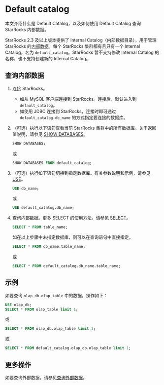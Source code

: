 # Default catalog

本文介绍什么是 Default Catalog，以及如何使用 Default Catalog 查询 StarRocks 内部数据。

StarRocks 2.3 及以上版本提供了 Internal Catalog（内部数据目录），用于管理 StarRocks 的[内部数据](../catalog/catalog_overview.md#基本概念)。每个 StarRocks 集群都有且只有一个 Internal Catalog，名为 `default_catalog`。StarRocks 暂不支持修改 Internal Catalog 的名称，也不支持创建新的 Internal Catalog。

## 查询内部数据

1. 连接 StarRocks。
   - 如从 MySQL 客户端连接到 StarRocks。连接后，默认进入到 `default_catalog`。
   - 如使用 JDBC 连接到 StarRocks，连接时即可通过 `default_catalog.db_name` 的方式指定要连接的数据库。
2. （可选）执行以下语句查看当前 StarRocks 集群中的所有数据库。关于返回值说明，请参见 [SHOW DATABASES](../../sql-reference/sql-statements/data-manipulation/SHOW_DATABASES.md)。

    ```SQL
    SHOW DATABASES;
    ```

    或

    ```SQL
    SHOW DATABASES FROM default_catalog;
    ```

3. （可选）执行如下语句切换到指定数据库。有关参数说明和示例，请参见 [USE](../../sql-reference/sql-statements/data-definition/USE.md)。

    ```SQL
    USE db_name;
    ```

    或

    ```SQL
    USE default_catalog.db_name;
    ```

4. 查询内部数据。更多 SELECT 的使用方法，请参见 [SELECT](../../sql-reference/sql-statements/data-manipulation/SELECT.md)。

    ```SQL
    SELECT * FROM table_name;
    ```

    如在以上步骤中未指定数据库，则可以在查询语句中直接指定。

    ```SQL
    SELECT * FROM db_name.table_name;
    ```

    或

    ```SQL
    SELECT * FROM default_catalog.db_name.table_name;
    ```

## 示例

如要查询 `olap_db.olap_table` 中的数据，操作如下：

 ```SQL
USE olap_db;
SELECT * FROM olap_table limit 1;
```

或

```SQL
SELECT * FROM olap_db.olap_table limit 1;   
```

或

```SQL
SELECT * FROM default_catalog.olap_db.olap_table limit 1;
```

## 更多操作

如要查询外部数据，请参见[查询外部数据](./query_external_data.md)。
